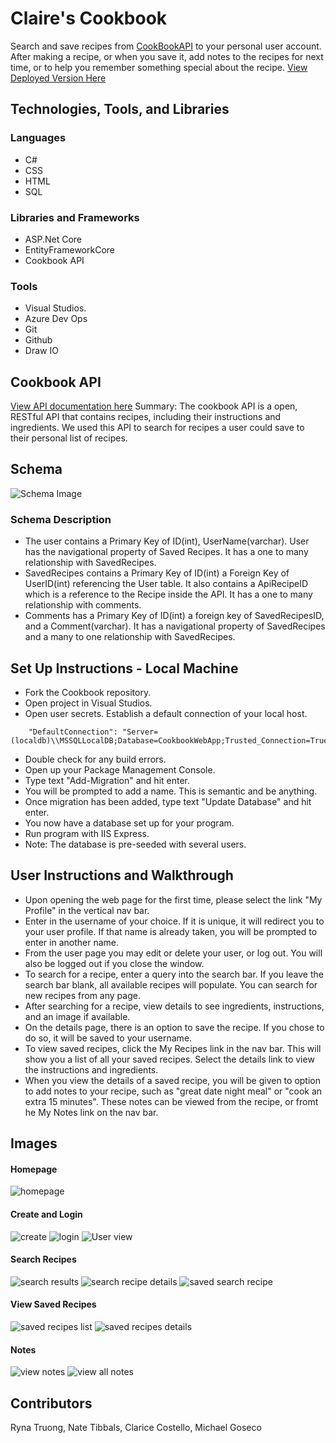# Claire's Cookbook
Search and save recipes from [CookBookAPI](https://github.com/KKetter/CookBookAPI) to your personal user account. After making a recipe, or when you save it, add notes to the recipes for next time, or to help you remember something special about the recipe.
[View Deployed Version Here](https://clairescookbook.azurewebsites.net/)

## Technologies, Tools, and Libraries
### Languages
- C#
- CSS
- HTML
- SQL
### Libraries and Frameworks
- ASP.Net Core
- EntityFrameworkCore
- Cookbook API
### Tools
- Visual Studios.
- Azure Dev Ops
- Git
- Github
- Draw IO

## Cookbook API
[View API documentation here](https://github.com/KKetter/CookBookAPI)
Summary: The cookbook API is a open, RESTful API that contains recipes, including their instructions and ingredients. We used this API to search for recipes a user could save to their personal list of recipes.


## Schema
![Schema Image](Assets/Schema.png)

### Schema Description
- The user contains a Primary Key of ID(int), UserName(varchar). User has the navigational property of Saved Recipes. It has a one to many relationship with SavedRecipes. 
- SavedRecipes contains a Primary Key of ID(int) a Foreign Key of UserID(int) referencing the User table. It also contains a ApiRecipeID which is a reference to the Recipe inside the API. It has a one to many relationship with comments. 
- Comments has a Primary Key of ID(int) a foreign key of SavedRecipesID, and a Comment(varchar). It has a navigational property of SavedRecipes and a many to one relationship with SavedRecipes. 

## Set Up Instructions - Local Machine
- Fork the Cookbook repository.
- Open project in Visual Studios.
- Open user secrets. Establish a default connection of your local host. 
```
    "DefaultConnection": "Server=(localdb)\\MSSQLLocalDB;Database=CookbookWebApp;Trusted_Connection=True;MultipleActiveResultSets=True",
```
- Double check for any build errors.
- Open up your Package Management Console.
- Type text "Add-Migration" and hit enter.
- You will be prompted to add a name. This is semantic and be anything.
- Once migration has been added, type text "Update Database" and hit enter.
- You now have a database set up for your program.
- Run program with IIS Express.
- Note: The database is pre-seeded with several users. 


## User Instructions and Walkthrough
- Upon opening the web page for the first time, please select the link "My Profile" in the vertical nav bar.
- Enter in the username of your choice. If it is unique, it will redirect you to your user profile. If that name is already taken, you will be prompted to enter in another name.
- From the user page you may edit or delete your user, or log out. You will also be logged out if you close the window.
- To search for a recipe, enter a query into the search bar. If you leave the search bar blank, all available recipes will populate. You can search for new recipes from any page.
- After searching for a recipe, view details to see ingredients, instructions, and an image if available.
- On the details page, there is an option to save the recipe. If you chose to do so, it will be saved to your username.
- To view saved recipes, click the My Recipes link in the nav bar. This will show you a list of all your saved recipes. Select the details link to view the instructions and ingredients.
- When you view the details of a saved recipe, you will be given to option to add notes to your recipe, such as "great date night meal" or "cook an extra 15 minutes". These notes can be viewed from the recipe, or fromt he My Notes link on the nav bar.





## Images
#### Homepage
![homepage](Assets/sample_img/home.PNG)
#### Create and Login
![create](Assets/sample_img/create.PNG)
![login](Assets/sample_img/login.PNG)
![User view](Assets/sample_img/userpage.PNG)
#### Search Recipes
![search results](Assets/sample_img/search_results.PNG)
![search recipe details](Assets/sample_img/search_recipe_results.PNG)
![saved search recipe](Assets/sample_img/save_searched_recipe.PNG)
#### View Saved Recipes
![saved recipes list](Assets/sample_img/saved_recipes.PNG)
![saved recipes details](Assests/sample_img/saved_recipe_view.PNG)
#### Notes
![view notes](Assets/sample_img/notes_view.PNG)
![view all notes](Assets/sample_img/all_notes.PNG)


## Contributors
Ryna Truong, Nate Tibbals, Clarice Costello, Michael Goseco


